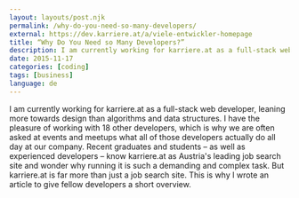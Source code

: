 ```yaml
---
layout: layouts/post.njk
permalink: /why-do-you-need-so-many-developers/
external: https://dev.karriere.at/a/viele-entwickler-homepage
title: “Why Do You Need so Many Developers?”
description: I am currently working for karriere.at as a full-stack web developer, leaning more towards design than algorithms and data structures. I have the pleasure of working with 18 other developers, which is why we are often asked at events and meetups what all of those developers actually do all day at our company. Recent graduates and students – as well as experienced developers – know karriere.at as Austria’s leading job search site and wonder why running it is such a demanding and complex task. But karriere.at is far more than just a job search site. This is why I wrote an article to give fellow developers a short overview.
date: 2015-11-17
categories: [coding]
tags: [business]
language: de
---
```


I am currently working for karriere.at as a full-stack web developer, leaning more towards design than algorithms and data structures. I have the pleasure of working with 18 other developers, which is why we are often asked at events and meetups what all of those developers actually do all day at our company. Recent graduates and students – as well as experienced developers – know karriere.at as Austria's leading job search site and wonder why running it is such a demanding and complex task. But karriere.at is far more than just a job search site. This is why I wrote an article to give fellow developers a short overview.

<!--

# „Ihr habt ja diese Homepage… warum braucht Ihr da so viele Entwickler?“

Auf Veranstaltungen werden wir oft gefragt, woran die mittlerweile 19 Entwickler bei karriere.at eigentlich den ganzen Tag arbeiten. Berufseinsteiger und Studenten – aber auch erfahrene Entwickler – kennen karriere.at meist als reines Jobportal und wundern sich, was daran so aufwendig sein soll. Hinter karriere.at steckt aber viel mehr, als man auf den ersten Blick sieht. Deshalb möchte ich anderen Devs einen kleinen Überblick geben.

## Die drei Säulen

karriere.at ist schon lange kein reines Jobportal mehr, sondern konzentriert sich auf die drei Bereiche

- **Stelleninserate**,
- **Employer Branding**
- und **Bewerbersuche**.

Employer Branding hilft Unternehmen, sich auf karriere.at als attraktiver Arbeitgeber zu präsentieren. Das heißt wir bieten ihnen die Möglichkeit, mit unserer Hilfe ein ausführliches Profil auf der Website zu erstellen. Für das Profil produzieren wir auch die karriere.reporter-Videos, die aus einem Rundgang durch das Unternehmen und mehreren Interviews mit Mitarbeitern bestehen.

Die Bewerbersuche hingegen ermöglicht Unternehmen, in unserer Datenbank nach passenden Kandidaten für ihre Jobs zu suchen. Das nennt sich Active Sourcing und dreht den Spieß um. Bewerber können einen ansprechenden Lebenslauf erstellen, der den Firmen dann passend zu ihren ausgeschriebenenen Stellen vorgeschlagen wird.

So sieht das grobe Geschäftsmodell aus – was heißt das jetzt für unsere Devs?

## Die hundert Projekte

Fichtl war so freundlich und hat eine Übersicht über alle kleinen und großen Projekte angefertigt. Sie sind grob gruppiert, lassen sich aber nicht immer eindeutig einer der drei Säulen zuordnen. In der vierten Spalte befindet sich interne Software, die bei uns statt zugekaufter CRM- und ERP-Lösungen verwendet wird.

![](/images/karriere.at-homepages.png)

## Die sichtbare und verborgene Arbeit

Ihr könnt euch selbstverständlich durchklicken und werdet einige Features entdecken, wie die Jobsuche, die Firmensuche oder den Brutto-Netto-Rechner. Aber erst wer sich einen User anlegt, kann erahnen, wie komplex etwa der Lebenslauf und die mit ihm verbundenen Features wie der automatische Import, der Eingabeassistent, der Prozess der 1-Klick-Bewerbung und selbstverständlich das Bewerber-Matching sind.

Ein Großteil der Bereiche bleibt für normale User ohnehin unzugänglich, wie der gesamte Businessbereich oder der Adminbereich zur WYSIWYG-Eingabe der Firmenprofile. Die zahlreichen Prototypen, Konzeptionsmeetings, Iterationen und A/B-Tests (oder A/B/C/D/E-Tests), die hinter der jeweils aktuellen Live-Version einer Seite stecken, gelangen natürlich auch nicht nach außen.

Wer sich noch tiefer wagt, gelangt zu unserem Datenberg, der durchforstet, kategorisiert und für unsere Suchalgorithmen aufbereitet werden möchte. Neben Data-Mining wird im Core-Services-Team natürlich auch nach Performance gegraben.

Quer über alle Bereiche spannen sich schließlich die Themen SEO, DevOps, Testing und Support. Ohne effektive Suchmaschinenoptimierung hätte karriere.at nicht 30% organischen Traffic über Google. DevOps lässt sich bei uns mit „Developer-Happiness-Beauftragter“ übersetzen und stellt sicher, dass die Scrum-Teams sich nicht um Infrastruktur kümmern müssen, sondern auf die Produkte selbst konzentrieren können. Und da sich bei einer über zehn Jahre gewachsenen Codebase doch vereinzelt Bugs eingeschlichen haben, müssen auch interne und externe Supportanfragen bearbeitet werden.

## Arbeit, Arbeit!

Man sieht also, dass „diese Homepage“ doch recht umfangreich ist. Falls du dich auch dieser Herausforderung stellen willst, kannst du dir noch kurz auf [www.devland.at](http://www.karriere.at/devland) fröhliche Bilder von unserem Entwicklungsalltag ansehen und dich anschließend über [join@karriere.at](mailto:join@karriere.at) bei uns bewerben.

-->
